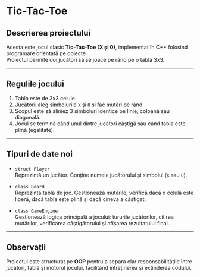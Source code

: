 # Tic-Tac-Toe

## Descrierea proiectului
Acesta este jocul clasic **Tic-Tac-Toe (X și 0)**, implementat în C++ folosind programare orientată pe obiecte.  
Proiectul permite doi jucători să se joace pe rând pe o tablă 3x3.

---

## Regulile jocului
1. Tabla este de 3x3 celule.  
2. Jucătorii aleg simbolurile `X` și `O` și fac mutări pe rând.  
3. Scopul este să aliniez 3 simboluri identice pe linie, coloană sau diagonală.  
4. Jocul se termină când unul dintre jucători câștigă sau când tabla este plină (egalitate).

---

## Tipuri de date noi

- `struct Player`  
  Reprezintă un jucător. Conține numele jucătorului și simbolul (`X` sau `O`).  

- `class Board`  
  Reprezintă tabla de joc. Gestionează mutările, verifică dacă o celulă este liberă, dacă tabla este plină și dacă cineva a câștigat.    

- `class GameEngine`  
  Gestionează logica principală a jocului: tururile jucătorilor, citirea mutărilor, verificarea câștigătorului și afișarea rezultatului final.

---

## Observații
Proiectul este structurat pe **OOP** pentru a separa clar responsabilitățile între jucători, tablă și motorul jocului, facilitând întreținerea și extinderea codului.